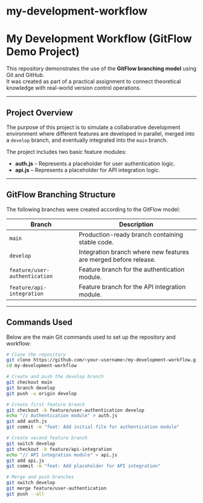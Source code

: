 # my-development-workflow

# My Development Workflow (GitFlow Demo Project)

This repository demonstrates the use of the **GitFlow branching model** using Git and GitHub.  
It was created as part of a practical assignment to connect theoretical knowledge with real-world version control operations.

---

## Project Overview

The purpose of this project is to simulate a collaborative development environment where different features are developed in parallel, merged into a `develop` branch, and eventually integrated into the `main` branch.

The project includes two basic feature modules:
- **auth.js** – Represents a placeholder for user authentication logic.
- **api.js** – Represents a placeholder for API integration logic.

---

## GitFlow Branching Structure

The following branches were created according to the GitFlow model:

| Branch | Description |
|--------|--------------|
| `main` | Production-ready branch containing stable code. |
| `develop` | Integration branch where new features are merged before release. |
| `feature/user-authentication` | Feature branch for the authentication module. |
| `feature/api-integration` | Feature branch for the API integration module. |

---

## Commands Used

Below are the main Git commands used to set up the repository and workflow:

```bash
# Clone the repository
git clone https://github.com/<your-username>/my-development-workflow.git
cd my-development-workflow

# Create and push the develop branch
git checkout main
git branch develop
git push -u origin develop

# Create first feature branch
git checkout -b feature/user-authentication develop
echo "// Authentication module" > auth.js
git add auth.js
git commit -m "feat: Add initial file for authentication module"

# Create second feature branch
git switch develop
git checkout -b feature/api-integration
echo "// API integration module" > api.js
git add api.js
git commit -m "feat: Add placeholder for API integration"

# Merge and push branches
git switch develop
git merge feature/user-authentication
git push --all

